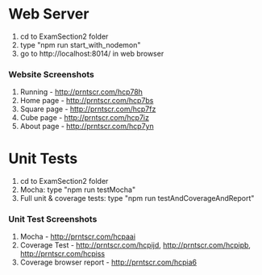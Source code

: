 # Web Server
1) cd to ExamSection2 folder
2) type "npm run start_with_nodemon"
3) go to http://localhost:8014/ in web browser

### Website Screenshots
1) Running - http://prntscr.com/hcp78h
2) Home page - http://prntscr.com/hcp7bs
3) Square page - http://prntscr.com/hcp7fz
4) Cube page - http://prntscr.com/hcp7iz
5) About page - http://prntscr.com/hcp7yn

# Unit Tests
1) cd to ExamSection2 folder
2) Mocha: type "npm run testMocha"
3) Full unit & coverage tests: type "npm run testAndCoverageAndReport"

### Unit Test Screenshots
1) Mocha - http://prntscr.com/hcpaai
2) Coverage Test - http://prntscr.com/hcpijd, http://prntscr.com/hcpipb, http://prntscr.com/hcpiss
3) Coverage browser report - http://prntscr.com/hcpia6

